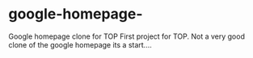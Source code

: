 # google-homepage-
Google homepage clone for TOP
First project for TOP. Not a very good clone of the google homepage  its a start....

